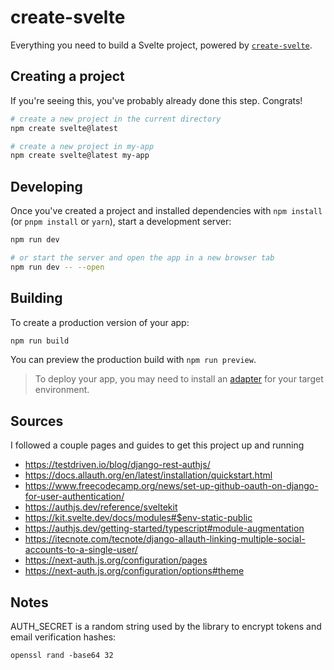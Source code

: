 # create-svelte

Everything you need to build a Svelte project, powered by [`create-svelte`](https://github.com/sveltejs/kit/tree/main/packages/create-svelte).

## Creating a project

If you're seeing this, you've probably already done this step. Congrats!

```bash
# create a new project in the current directory
npm create svelte@latest

# create a new project in my-app
npm create svelte@latest my-app
```

## Developing

Once you've created a project and installed dependencies with `npm install` (or `pnpm install` or `yarn`), start a development server:

```bash
npm run dev

# or start the server and open the app in a new browser tab
npm run dev -- --open
```

## Building

To create a production version of your app:

```bash
npm run build
```

You can preview the production build with `npm run preview`.

> To deploy your app, you may need to install an [adapter](https://kit.svelte.dev/docs/adapters) for your target environment.

## Sources

I followed a couple pages and guides to get this project up and running

- https://testdriven.io/blog/django-rest-authjs/
- https://docs.allauth.org/en/latest/installation/quickstart.html
- https://www.freecodecamp.org/news/set-up-github-oauth-on-django-for-user-authentication/
- https://authjs.dev/reference/sveltekit
- https://kit.svelte.dev/docs/modules#$env-static-public
- https://authjs.dev/getting-started/typescript#module-augmentation
- https://itecnote.com/tecnote/django-allauth-linking-multiple-social-accounts-to-a-single-user/
- https://next-auth.js.org/configuration/pages
- https://next-auth.js.org/configuration/options#theme

## Notes

AUTH_SECRET is a random string used by the library to encrypt tokens and email verification hashes:

```
openssl rand -base64 32
```
